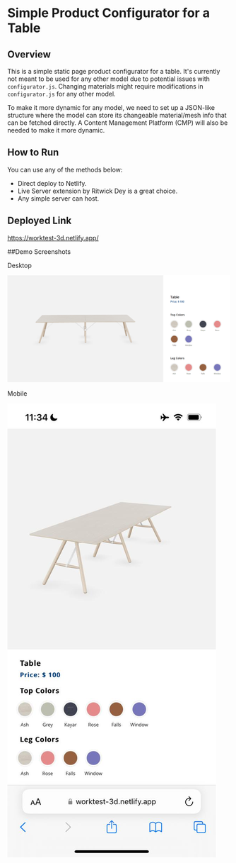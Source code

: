 # Simple Product Configurator for a Table

## Overview

This is a simple static page product configurator for a table. It's currently not meant to be used for any other model due to potential issues with `configurator.js`. Changing materials might require modifications in `configurator.js` for any other model.

To make it more dynamic for any model, we need to set up a JSON-like structure where the model can store its changeable material/mesh info that can be fetched directly. A Content Management Platform (CMP) will also be needed to make it more dynamic.

## How to Run

You can use any of the methods below:

- Direct deploy to Netlify.
- Live Server extension by Ritwick Dey is a great choice.
- Any simple server can host.


## Deployed Link

https://worktest-3d.netlify.app/

##Demo Screenshots

Desktop

<img src="./readme-assets/desktop.png">

Mobile

<img src="./readme-assets/mobile.jpg">
